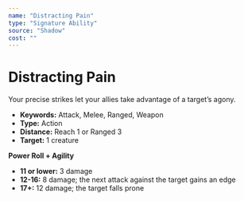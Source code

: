 ```yaml
---
name: "Distracting Pain"
type: "Signature Ability"
source: "Shadow"
cost: ""
---
```


# Distracting Pain

Your precise strikes let your allies take advantage of a target’s agony.

- **Keywords:** Attack, Melee, Ranged, Weapon
- **Type:** Action
- **Distance:** Reach 1 or Ranged 3
- **Target:** 1 creature

**Power Roll + Agility**

- **11 or lower:** 3 damage
- **12-16:** 8 damage; the next attack against the target gains an edge
- **17+:** 12 damage; the target falls prone
